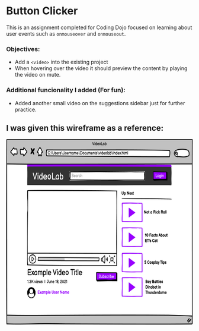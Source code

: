 # Button Clicker
This is an assignment completed for Coding Dojo focused on learning about user events such as `onmouseover` and `onmouseout`.
### Objectives:
* Add a `<video>` into the existing project
* When hovering over the video it should preview the content by playing the video on mute.
### Additional funcionality I added (For fun):
* Added another small video on the suggestions sidebar just for further practice.

## I was given this wireframe as a reference:
<img src="./assets/ref.png" height="500">
